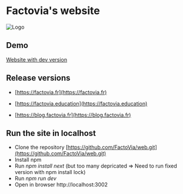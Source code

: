 # Factovia's website

![Logo](https://blobfactoviacommonsrc.blob.core.windows.net/assets/factovia/web/logoGreen.png)

## Demo
[Website with dev version](https://yellow-beach-029375b03.azurestaticapps.net)

## Release versions
- [https://factovia.fr](https://factovia.fr)

- [https://factovia.education](https://factovia.education)

- [https://blog.factovia.fr](https://blog.factovia.fr)

## Run the site in localhost
- Clone the repository [https://github.com/FactoVia/web.git](https://github.com/FactoVia/web.git)
- Install npm
- Run *npm install next*   (but too many depricated => Need to run fixed version with npm install lock)
- Run *npm run dev*
- Open in browser http://localhost:3002

